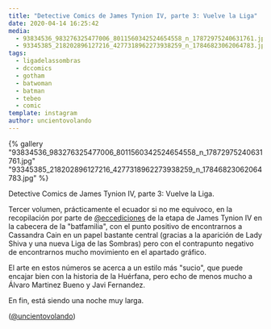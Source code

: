 ```yaml
---
title: "Detective Comics de James Tynion IV, parte 3: Vuelve la Liga"
date: 2020-04-14 16:25:42
media: 
  - 93834536_983276325477006_8011560342524654558_n_17872975240631761.jpg
  - 93345385_218202896127216_4277318962273938259_n_17846823062064783.jpg
tags: 
  - ligadelassombras
  - dccomics
  - gotham
  - batwoman
  - batman
  - tebeo
  - comic
template: instagram
author: uncientovolando
---
```


{% gallery "93834536_983276325477006_8011560342524654558_n_17872975240631761.jpg" "93345385_218202896127216_4277318962273938259_n_17846823062064783.jpg" %}

Detective Comics de James Tynion IV, parte 3: Vuelve la Liga.

Tercer volumen, prácticamente el ecuador si no me equivoco, en la recopilación por parte de [@eccediciones](https://instagram.com/eccediciones) de la etapa de James Tynion IV en la cabecera de la "batfamilia", con el punto positivo de encontrarnos a Cassandra Cain en un papel bastante central (gracias a la aparición de Lady Shiva y una nueva Liga de las Sombras) pero con el contrapunto negativo de encontrarnos mucho movimiento en el apartado gráfico.

El arte en estos números se acerca a un estilo más "sucio", que puede encajar bien con la historia de la Huérfana, pero echo de menos mucho a Álvaro Martinez Bueno y Javi Fernandez.

En fin, está siendo una noche muy larga.

([@uncientovolando](https://instagram.com/uncientovolando))
